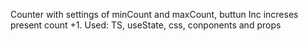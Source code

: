 Counter with settings of minCount and maxCount, buttun Inc increses present count +1. Used: TS, useState, css, conponents and props
